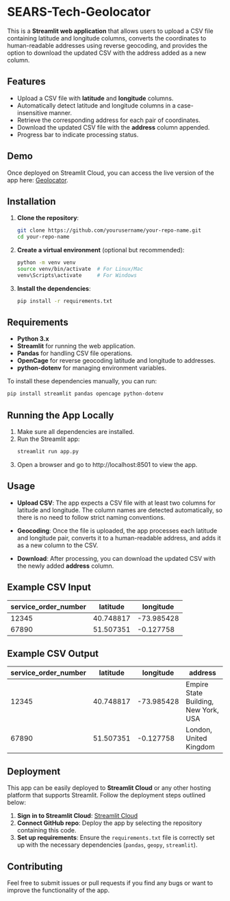 # SEARS-Tech-Geolocator

This is a **Streamlit web application** that allows users to upload a CSV file containing latitude and longitude columns, converts the coordinates to human-readable addresses using reverse geocoding, and provides the option to download the updated CSV with the address added as a new column.

## Features
- Upload a CSV file with **latitude** and **longitude** columns.
- Automatically detect latitude and longitude columns in a case-insensitive manner.
- Retrieve the corresponding address for each pair of coordinates.
- Download the updated CSV file with the **address** column appended.
- Progress bar to indicate processing status.

## Demo
Once deployed on Streamlit Cloud, you can access the live version of the app here: [Geolocator]([https://your-app-link.streamlit.app](https://sears-tech-geolocator-v1.streamlit.app/)).

## Installation

1. **Clone the repository**:
   ```bash
   git clone https://github.com/yourusername/your-repo-name.git
   cd your-repo-name

2. **Create a virtual environment** (optional but recommended):

    ```bash
    python -m venv venv
    source venv/bin/activate  # For Linux/Mac
    venv\Scripts\activate     # For Windows
    ```

3. **Install the dependencies**:

    ```bash
    pip install -r requirements.txt
    ```

## Requirements

- **Python 3.x**
- **Streamlit** for running the web application.
- **Pandas** for handling CSV file operations.
- **OpenCage** for reverse geocoding latitude and longitude to addresses.
- **python-dotenv** for managing environment variables.

To install these dependencies manually, you can run:

```bash
pip install streamlit pandas opencage python-dotenv
```

## Running the App Locally
1. Make sure all dependencies are installed.
2. Run the Streamlit app:
   ```bash
   streamlit run app.py
   ```
3. Open a browser and go to http://localhost:8501 to view the app.

## Usage
- **Upload CSV**: The app expects a CSV file with at least two columns for latitude and longitude. The column names are detected automatically, so there is no need to follow strict naming conventions.

- **Geocoding**: Once the file is uploaded, the app processes each latitude and longitude pair, converts it to a human-readable address, and adds it as a new column to the CSV.

- **Download**: After processing, you can download the updated CSV with the newly added **address** column.

## Example CSV Input

| service_order_number | latitude  | longitude  |
|----------------------|-----------|------------|
| 12345                | 40.748817 | -73.985428 |
| 67890                | 51.507351 | -0.127758  |

## Example CSV Output

| service_order_number | latitude  | longitude  | address                              |
|----------------------|-----------|------------|--------------------------------------|
| 12345                | 40.748817 | -73.985428 | Empire State Building, New York, USA |
| 67890                | 51.507351 | -0.127758  | London, United Kingdom               |


## Deployment

This app can be easily deployed to **Streamlit Cloud** or any other hosting platform that supports Streamlit. Follow the deployment steps outlined below:

1. **Sign in to Streamlit Cloud**: [Streamlit Cloud](https://streamlit.io/cloud)
2. **Connect GitHub repo**: Deploy the app by selecting the repository containing this code.
3. **Set up requirements**: Ensure the `requirements.txt` file is correctly set up with the necessary dependencies (`pandas`, `geopy`, `streamlit`).

## Contributing

Feel free to submit issues or pull requests if you find any bugs or want to improve the functionality of the app.

